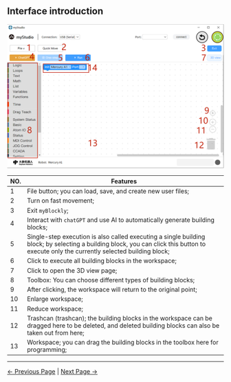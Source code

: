 ## Interface introduction

<img src="..\..\..\..\resources\5-BasicApplication\5.2-ApplicationUse\5.2.1-mystudio\1-myblockly\images\interface_description\1.png" style="zoom: 67%;" />





| NO.  | Features                                                     |
| :--- | ------------------------------------------------------------ |
| 1    | File button; you can load, save, and create new user files;  |
| 2    | Turn on fast movement;                                       |
| 3    | Exit `myBlockly`;                                            |
| 4    | Interact with `chatGPT` and use AI to automatically generate building blocks; |
| 5    | Single-step execution is also called executing a single building block; by selecting a building block, you can click this button to execute only the currently selected building block; |
| 6    | Click to execute all building blocks in the workspace;       |
| 7    | Click to open the 3D view page;                              |
| 8    | Toolbox: You can choose different types of building blocks;  |
| 9    | After clicking, the workspace will return to the original point; |
| 10   | Enlarge workspace;                                           |
| 11   | Reduce workspace;                                            |
| 12   | Trashcan (trashcan); the building blocks in the workspace can be dragged here to be deleted, and deleted building blocks can also be taken out from here; |
| 13   | Workspace; you can drag the building blocks in the toolbox here for programming; |


---

[← Previous Page](./1-myBlocklyFirstUse.md) | [Next Page →](./3-littleCase.md)